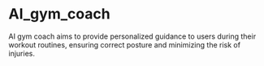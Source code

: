 # AI_gym_coach
AI gym coach aims to provide personalized guidance to users during their workout routines, ensuring correct posture and minimizing the risk of injuries.
